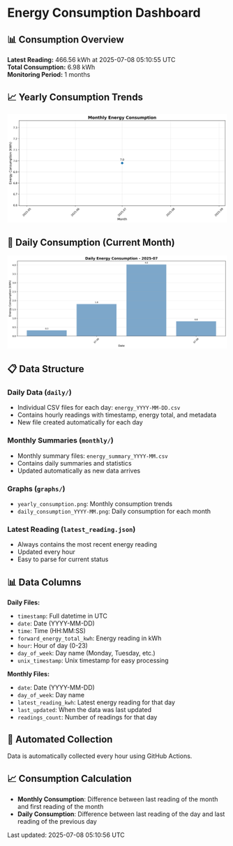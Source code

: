 # Energy Consumption Dashboard

## 📊 Consumption Overview

**Latest Reading:** 466.56 kWh at 2025-07-08 05:10:55 UTC  
**Total Consumption:** 6.98 kWh  
**Monitoring Period:** 1 months  

## 📈 Yearly Consumption Trends

![Yearly Consumption](graphs/yearly_consumption.png)

## 📅 Daily Consumption (Current Month)

![Daily Consumption](graphs/daily_consumption_2025-07.png)

## 📋 Data Structure

### Daily Data (`daily/`)
- Individual CSV files for each day: `energy_YYYY-MM-DD.csv`
- Contains hourly readings with timestamp, energy total, and metadata
- New file created automatically for each day

### Monthly Summaries (`monthly/`)
- Monthly summary files: `energy_summary_YYYY-MM.csv`
- Contains daily summaries and statistics
- Updated automatically as new data arrives

### Graphs (`graphs/`)
- `yearly_consumption.png`: Monthly consumption trends
- `daily_consumption_YYYY-MM.png`: Daily consumption for each month

### Latest Reading (`latest_reading.json`)
- Always contains the most recent energy reading
- Updated every hour
- Easy to parse for current status

## 📊 Data Columns

**Daily Files:**
- `timestamp`: Full datetime in UTC
- `date`: Date (YYYY-MM-DD)
- `time`: Time (HH:MM:SS)
- `forward_energy_total_kwh`: Energy reading in kWh
- `hour`: Hour of day (0-23)
- `day_of_week`: Day name (Monday, Tuesday, etc.)
- `unix_timestamp`: Unix timestamp for easy processing

**Monthly Files:**
- `date`: Date (YYYY-MM-DD)
- `day_of_week`: Day name
- `latest_reading_kwh`: Latest energy reading for that day
- `last_updated`: When the data was last updated
- `readings_count`: Number of readings for that day

## 🔄 Automated Collection

Data is automatically collected every hour using GitHub Actions.

## 📈 Consumption Calculation

- **Monthly Consumption**: Difference between last reading of the month and first reading of the month
- **Daily Consumption**: Difference between last reading of the day and last reading of the previous day

Last updated: 2025-07-08 05:10:56 UTC
